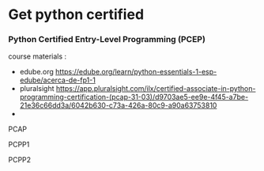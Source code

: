 # Get python certified

### Python Certified Entry-Level Programming (PCEP)

course materials :

- edube.org
  https://edube.org/learn/python-essentials-1-esp-edube/acerca-de-fp1-1
- pluralsight
  https://app.pluralsight.com/ilx/certified-associate-in-python-programming-certification-(pcap-31-03)/d9703ae5-ee9e-4f45-a7be-21e36c66dd3a/6042b630-c73a-426a-80c9-a90a63753810
-

PCAP

PCPP1

PCPP2 